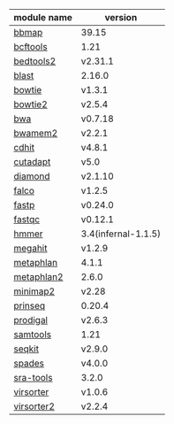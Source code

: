 | module name | version |
|-------------|---------|
| [bbmap](https://sourceforge.net/projects/bbmap/) | 39.15 |
| [bcftools](https://github.com/samtools/bcftools) | 1.21 |
| [bedtools2](https://github.com/arq5x/bedtools2) | v2.31.1 |
| [blast](https://ftp.ncbi.nlm.nih.gov/blast/executables/blast+/2.16.0) | 2.16.0 |
| [bowtie](https://github.com/BenLangmead/bowtie) | v1.3.1 |
| [bowtie2](https://github.com/BenLangmead/bowtie2) | v2.5.4 |
| [bwa](https://github.com/lh3/bwa) | v0.7.18 |
| [bwamem2](https://github.com/bwa-mem2/bwa-mem2) | v2.2.1 |
| [cdhit](https://github.com/weizhongli/cdhit) | v4.8.1 |
| [cutadapt](https://github.com/marcelm/cutadapt) | v5.0 |
| [diamond](https://github.com/bbuchfink/diamond) | v2.1.10 |
| [falco](https://github.com/smithlabcode/falco) | v1.2.5 |
| [fastp](https://github.com/OpenGene/fastp) | v0.24.0 |
| [fastqc](https://www.bioinformatics.babraham.ac.uk/projects/fastqc) | v0.12.1 |
| [hmmer](https://github.com/EddyRivasLab/hmmer) | 3.4(infernal-1.1.5) |
| [megahit](https://github.com/voutcn/megahit) | v1.2.9 |
| [metaphlan](https://github.com/biobakery/MetaPhlAn) | 4.1.1 |
| [metaphlan2](https://github.com/biobakery/MetaPhlAn2) | 2.6.0 |
| [minimap2](https://github.com/lh3/minimap2) | v2.28 |
| [prinseq](https://github.com/uwb-linux/prinseq) | 0.20.4 |
| [prodigal](https://github.com/hyattpd/Prodigal) | v2.6.3 |
| [samtools](https://github.com/samtools/samtools) | 1.21 |
| [seqkit](https://github.com/shenwei356/seqkit) | v2.9.0 |
| [spades](https://github.com/ablab/spades) | v4.0.0 |
| [sra-tools](https://github.com/ncbi/sra-tools) | 3.2.0 |
| [virsorter](https://github.com/simroux/VirSorter) | v1.0.6 |
| [virsorter2](https://github.com/jiarong/VirSorter2) | v2.2.4 |
